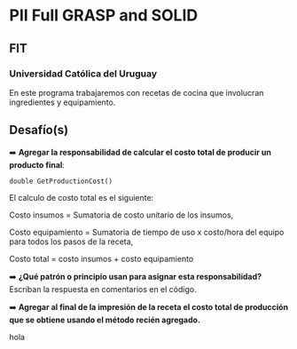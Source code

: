 # PII Full GRASP and SOLID
## FIT
### Universidad Católica del Uruguay

En este programa trabajaremos con recetas de cocina que involucran ingredientes y equipamiento.

## Desafío(s)

➡️ **Agregar la responsabilidad de calcular el costo total de producir un producto final**:

`double GetProductionCost()`

El calculo de costo total es el siguiente:

Costo insumos = Sumatoria de costo unitario de los insumos,

Costo equipamiento = Sumatoria de tiempo de uso x costo/hora del equipo para todos los pasos de la receta,

Costo total = costo insumos + costo equipamiento

➡️ **¿Qué patrón o principio usan para asignar esta responsabilidad?**
Escriban la respuesta en comentarios en el código.


➡️ **Agregar al final de la impresión de la receta el costo total de producción que se obtiene usando el método recién agregado.**

hola